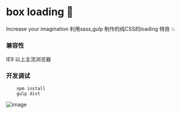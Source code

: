 # box loading 💫
Increase your imagination
利用sass,gulp 制作的纯CSS的loading 特效 💥

### 兼容性
IE9 以上主流浏览器

### 开发调试
```
    npm install
    gulp dist
```

![image](https://montaged.github.io/box/img/show.gif)
